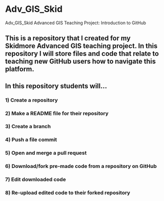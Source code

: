 # Adv_GIS_Skid
Adv_GIS_Skid
Advanced GIS Teaching Project: Introduction to GitHub
## This is a repository that I created for my Skidmore Advanced GIS teaching project. In this repository I will store files and code that relate to teaching new GitHub users how to navigate this platform.

## In this repository students will...
### 1) Create a repository
### 2) Make a README file for their repository
### 3) Create a branch
### 4) Push a file commit
### 5) Open and merge a pull request
### 6) Download/fork pre-made code from a repository on GitHub
### 7) Edit downloaded code
### 8) Re-upload edited code to their forked repository

